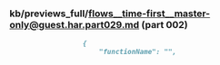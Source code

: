 ### kb/previews_full/flows__time-first__master-only@guest.har.part029.md (part 002)

```md
                  {
                      "functionName": "",
 
```

```
